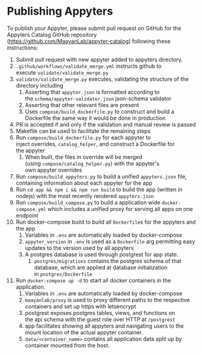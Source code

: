 # Publishing Appyters

To publish your Appyter, please submit pull request on GitHub for the Appyters Catalog GitHub repository (<https://github.com/MaayanLab/appyter-catalog>) following these instructions: 

1. Submit pull request with new appyter added to appyters directory.
2. `.github/workflows/validate_merge.yml` instructs github to execute `validate/validate_merge.py`
3. `validate/validate_merge.py` executes, validating the structure of the directory including
    1. Asserting that `appyter.json` is formatted according to the `schema/appyter-validator.json` json-schema validator
    2. Asserting that other relevant files are present
    3. Uses `compose/build_dockerfile.py` to construct and build a Dockerfile the same way it would be done in production
4. PR is accepted if and only if the validation and manual review is passed
5. Makefile can be used to facilitate the remaining steps
6. Run `compose/build_dockerfile.py` for each appyter to inject overrides, `catalog_helper`, and construct a Dockerfile for the appyter
    1. When built, the files in override will be merged (using `compose/catalog_helper.py`) with the appyter's own appyter overrides
7. Run `compose/build_appyters.py` to build a unified `appyters.json` file, containing information about each appyter for the app
8. Run `cd app && npm i && npm run build` to build the app (written in nodejs) with the most recently rendered `appyters.json`
9. Run `compose/build_compose.py` to build a application wide `docker-compose.yml` which includes a unified proxy for serving all apps on one endpoint
10. Run docker-compose build to build all `Dockerfile`s for the appyters and the app
    1. Variables in `.env` are automatically loaded by docker-compose
    2. `appyter_version` in `.env` is used as a `Dockerfile` arg permitting easy updates to the version used by all appyters
    3. A postgres database is used through postgrest for app state.
        1. `postgres/migrations` contains the postgres schema of that database, which are applied at database initialization in `postgres/Dockerfile`
11. Run `docker-compose up -d` to start all docker containers in the application.
    1. Variables in `.env` are automatically loaded by docker-compose
    2. `maayanlab/proxy` is used to proxy different paths to the respective containers and set up https with letsencrypt
    3. postgrest exposes postgres tables, views, and functions on the api schema with the guest role over HTTP at `/postgrest`
    4. app facilitates showing all appyters and navigating users to the mount location of the actual appyter container.
    5. `data/<container_name>` contains all application data split up by container mounted from the host.
